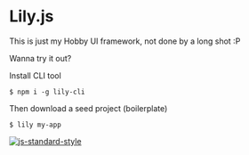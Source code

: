 # Lily.js

This is just my Hobby UI framework, not done by a long shot :P

Wanna try it out?

Install CLI tool
```
$ npm i -g lily-cli
```

Then download a seed project (boilerplate)
```
$ lily my-app
```

[![js-standard-style](https://cdn.rawgit.com/standard/standard/master/badge.svg)](http://standardjs.com)
